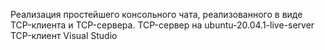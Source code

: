 Реализация простейшего консольного чата, реализованного в виде TCP-клиента и TCP-сервера.
TCP-сервер на ubuntu-20.04.1-live-server
TCP-клиент Visual Studio
